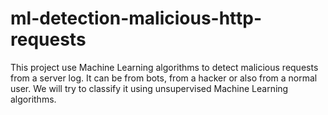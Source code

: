 # ml-detection-malicious-http-requests

This project use Machine Learning algorithms to detect malicious requests from a server log. It can be from bots, from a hacker or also from a normal user. We will try to classify it using unsupervised Machine Learning algorithms.
